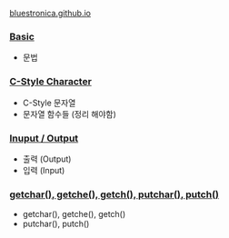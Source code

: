 [bluestronica.github.io](https://bluestronica.github.io/)

### [Basic](https://github.com/bluestronica/bluestronica.github.io/blob/main/C/Basic.md)
- 문법

### [C-Style Character](https://github.com/bluestronica/bluestronica.github.io/blob/main/C/C_Style_Character.md)
- C-Style 문자열
- 문자열 함수들 (정리 해야함)

### [Inuput / Output](https://github.com/bluestronica/bluestronica.github.io/blob/main/C/Input_Output.md)
- 출력 (Output)
- 입력 (Input)

### [getchar(), getche(), getch(), putchar(), putch()](https://github.com/bluestronica/bluestronica.github.io/blob/main/C/getchar_getche_getch.md)
- getchar(), getche(), getch()
- putchar(), putch()
